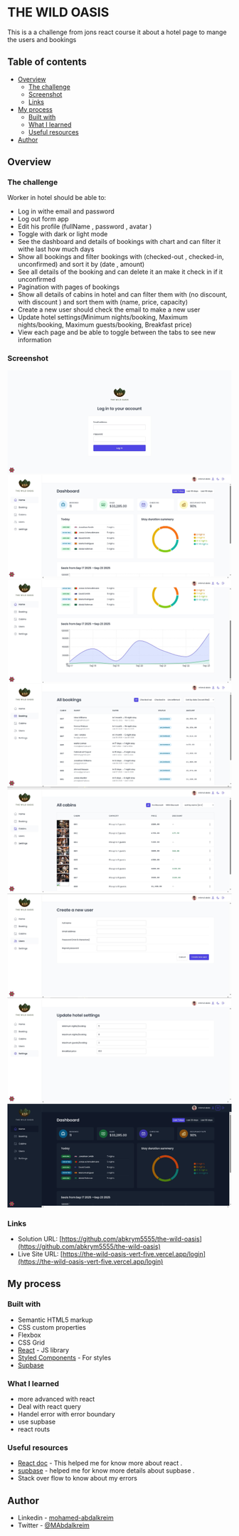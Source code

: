 # THE WILD OASIS

This is a a challenge from jons react course it about a hotel page to mange the users and bookings

## Table of contents

- [Overview](#overview)
  - [The challenge](#the-challenge)
  - [Screenshot](#screenshot)
  - [Links](#links)
- [My process](#my-process)
  - [Built with](#built-with)
  - [What I learned](#what-i-learned)
  - [Useful resources](#useful-resources)
- [Author](#author)

## Overview

### The challenge

Worker in hotel should be able to:

- Log in withe email and password
- Log out form app
- Edit his profile (fullName , password , avatar )
- Toggle with dark or light mode
- See the dashboard and details of bookings with chart and can filter it withe last how much days
- Show all bookings and filter bookings with (checked-out , checked-in, unconfirmed) and sort it by (date , amount)
- See all details of the booking and can delete it an make it check in if it unconfirmed
- Pagination with pages of bookings
- Show all details of cabins in hotel and can filter them with (no discount, with discount ) and sort them with (name, price, capacity)
- Create a new user should check the email to make a new user
- Update hotel settings(Minimum nights/booking, Maximum nights/booking, Maximum guests/booking, Breakfast price)
- View each page and be able to toggle between the tabs to see new information

### Screenshot

![](./public/screenshots/Screenshot%202025-09-23%20180545.jpg)
![](./public/screenshots/Screenshot%202025-09-23%20180623.jpg)
![](./public/screenshots/Screenshot%202025-09-23%20180636.jpg)
![](./public/screenshots/Screenshot%202025-09-23%20180658.jpg)
![](./public/screenshots/Screenshot%202025-09-23%20180926.jpg)
![](./public/screenshots/Screenshot%202025-09-23%20180940.jpg)
![](./public/screenshots/Screenshot%202025-09-23%20180952.jpg)
![](./public/screenshots/Screenshot%202025-09-23%20181008.jpg)

### Links

- Solution URL: [https://github.com/abkrym5555/the-wild-oasis](https://github.com/abkrym5555/the-wild-oasis)
- Live Site URL: [https://the-wild-oasis-vert-five.vercel.app/login](https://the-wild-oasis-vert-five.vercel.app/login)

## My process

### Built with

- Semantic HTML5 markup
- CSS custom properties
- Flexbox
- CSS Grid
- [React](https://reactjs.org/) - JS library
- [Styled Components](https://styled-components.com/) - For styles
- [Supbase](https://supabase.com/)

### What I learned

- more advanced with react
- Deal with react query
- Handel error with error boundary
- use supbase
- react routs

### Useful resources

- [React doc](https://react.dev/) - This helped me for know more about react .
- [supbase](https://supabase.com/docs) - helped me for know more details about supbase .
- Stack over flow to know about my errors

## Author

- Linkedin - [mohamed-abdalkreim](https://www.linkedin.com/in/mohamed-abdalkreim-8b42bb2ab/)
- Twitter - [@MAbdalkreim](https://x.com/MAbdalkreim)
